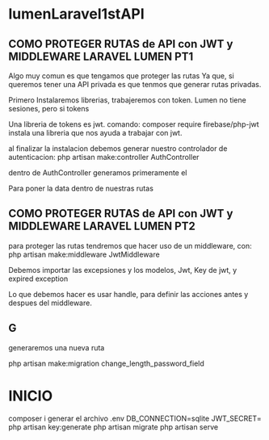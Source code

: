 # lumenLaravel1stAPI

## COMO PROTEGER RUTAS de API con JWT y MIDDLEWARE LARAVEL LUMEN PT1
Algo muy comun es que tengamos que proteger las rutas
Ya que, si queremos tener una API privada es que tenmos que generar rutas privadas.

Primero Instalaremos librerias, trabajeremos con token.
Lumen no tiene sesiones, pero si tokens

Una libreria de tokens es jwt.
comando: 
composer require firebase/php-jwt
instala una libreria que nos ayuda a trabajar con jwt.


al finalizar la instalacion debemos generar nuestro controlador de autenticacion:
php artisan make:controller AuthController

dentro de AuthController generamos primeramente el  

Para poner la data dentro de nuestras rutas

## COMO PROTEGER RUTAS de API con JWT y MIDDLEWARE LARAVEL LUMEN PT2
para proteger las rutas tendremos que hacer uso de un middleware, con:
php artisan make:middleware JwtMiddleware

Debemos importar las excepsiones y los modelos, Jwt, Key de jwt, y expired exception

Lo que debemos hacer es usar handle, para definir las acciones antes y despues del middleware.

## G
generaremos una nueva ruta 

php artisan make:migration change_length_password_field

# INICIO 
composer i
generar el archivo .env
    DB_CONNECTION=sqlite
    JWT_SECRET=
php artisan key:generate
php artisan migrate
php artisan serve
